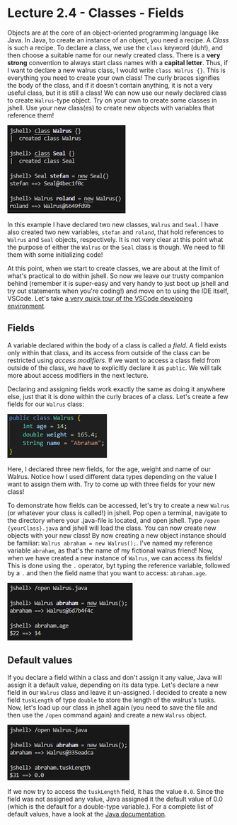 # Lecture 2.4 - Classes - Fields
Objects are at the core of an object-oriented programming language like Java. In Java, to create an instance of an object, you need a recipe. A <i>Class</i> is such a recipe. To declare a class, we use the `class` keyword (duh!), and then choose a suitable name for our newly created class. There is a <b>very strong</b> convention to always start class names with a <b>capital letter</b>. Thus, if I want to declare a new walrus class, I would write `class Walrus {}`. This is everything you need to create your own class! The curly braces signifies the body of the class, and if it doesn't contain anything, it is not a very useful class, but it is still a class! We can now use our newly declared class to create `Walrus`-type object. Try on your own to create some classes in jshell. Use your new class(es) to create new objects with variables that reference them!

![walrus](/assets/lecture_2/walrus.PNG)

In this example I have declared two new classes, `Walrus` and `Seal`. I have also created two new variables, `stefan` and `roland`, that hold references to `Walrus` and `Seal` objects, respectively. It is not very clear at this point what the purpose of either the `Walrus` or the `Seal` class is though. We need to fill them with some initializing code!

At this point, when we start to create classes, we are about at the limit of what's practical to do within jshell. So now we leave our trusty companion behind (remember it is super-easy and very handy to just boot up jshell and try out statements when you're coding!) and move on to using the IDE itself, VSCode. Let's take <a href="lecture_notes\D2.1 - Introducing the VSCode environment.md">a very quick tour of the VSCode developing environment</a>.

## Fields
A variable declared within the body of a class is called a <i>field</i>. A field exists only within that class, and its access from outside of the class can be restricted using <i>access modifiers</i>. If we want to access a class field from outside of the class, we have to explicitly declare it as `public`. We will talk more about access modifiers in the next lecture.

Declaring and assigning fields work exactly the same as doing it anywhere else, just that it is done within the curly braces of a class. Let's create a few fields for our `Walrus` class:

![fields](/assets/lecture_2/Fields.PNG)

Here, I declared three new fields, for the age, weight and name of our Walrus. Notice how I used different data types depending on the value I want to assign them with. Try to come up with three fields for your new class!

To demonstrate how fields can be accessed, let's try to create a new `Walrus` (or whatever your class is called!) in jshell. Pop open a terminal, navigate to the directory where your .java-file is located, and open jshell. Type `/open {yourClass}.java` and jshell will load the class. You can now create new objects with your new class! By now creating a new object instance should be familiar: `Walrus abraham = new Walrus();`. I've named my reference variable `abraham`, as that's the name of my fictional walrus friend! Now, when we have created a new instance of `Walrus`, we can access its fields! This is done using the `.` operator, byt typing the reference variable, followed by a `.` and then the field name that you want to access: `abraham.age`.

![accessingFields](/assets/lecture_2/accessingFields.PNG)

## Default values
If you declare a field within a class and don't assign it any value, Java will assign it a default value, depending on its data type. Let's declare a new field in our `Walrus` class and leave it un-assigned. I decided to create a new field `tuskLength` of type `double` to store the length of the walrus's tusks. Now, let's load up our class in jshell again (you need to save the file and then use the `/open` command again) and create a new `Walrus` object.

![unassignedField](/assets/lecture_2/unassignedField.PNG)

 If we now try to access the `tuskLength` field, it has the value `0.0`. Since the field was not assigned any value, Java assigned it the default value of 0.0 (which is the default for a double-type variable.). For a complete list of default values, have a look at the <a href="https://docs.oracle.com/javase/tutorial/java/nutsandbolts/datatypes.html">Java documentation</a>.